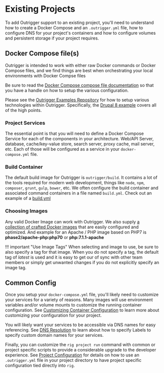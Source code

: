 # Existing Projects

To add Outrigger support to an existing project, you'll need to understand how to create a Docker Compose and an 
`.outrigger.yml` file, how to configure DNS for your project's containers and how to configure volumes and persistent 
storage if your project requires.

## Docker Compose file(s)

Outrigger is intended to work with either raw Docker commands or Docker Compose files, and we find things are best when
orchestrating your local environments with Docker Compse files

Be sure to read the [Docker Compose compose file documentation](https://docs.docker.com/compose/compose-file/)
so that you have a handle on how to setup the various configuration.

Please see the [Outrigger Examples Repository](https://github.com/phase2/outrigger-examples) for how to setup various 
technologies within Outrigger.  Specifically, the [Drupal 8 example](https://github.com/phase2/outrigger-examples/tree/master/drupal8) 
covers all of the high points.

### Project Services

The essential point is that you will need to define a Docker Compose Service for each of the components in your architecture.
Web/API Server, database, cache/key-value store, search server, proxy cache, mail server, etc. Each of those will be configured
as a service in your `docker-compose.yml` file.

### Build Container

The default build image for Outrigger is `outrigger/build`. It contains a lot of the tools required for modern web development, 
things like `node`, `npm`, `composer`, `grunt`, `gulp`, `bower`, etc.  We often configure the build container and associated
command containers in a file named `build.yml`. Check out an example of a [build.yml](https://github.com/phase2/outrigger-examples/blob/master/drupal8/build.yml)

### Choosing Images

Any valid Docker Image can work with Outrigger. We also supply [a collection of crafted Docker
images](../project-setup/docker-images.md) that are easily configured and optimized. And example for
an Apache / PHP image based on PHP7 is **phase2/apache-php:php70** or **php:7.1.1-apache**  

!!! important "Use Image Tags"
    When selecting and image to use, be sure to also specify a tag for that image. When you do not
    specify a tag, the default tag of *latest* is used and it is easy to get our of sync with other
    team members or simply get unwanted changes if you do not explicitly specify an image tag.
        
## Common Config

Once you setup your `docker-compose.yml` file, you'll likely need to customize your services for a variety of reasons. 
Many images will use environment variables and/or volume mounts to customize the running container configuration. See
[Customizing Container Configuration](../common-tasks/customizing-container-configuration.md) to learn more about 
customizing your configuration for your project. 

You will likely want your services to be accessible via DNS names for easy referencing. See 
[DNS Resolution](../common-tasks/dns-resolution.md) to learn about how to specify Labels to specify custom domain names 
for your services.

Finally, you can customize the `rig project run` command with common or project specific scripts to provide a considerable
upgrade to the developer experience. See [Project Configuration](./project-configuration.md) for details on how to use
an `.outrigger.yml` file in your project directory to have project specific configuration tied directly into `rig`.
